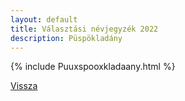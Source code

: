 ```yaml
---
layout: default
title: Választási névjegyzék 2022
description: Püspökladány
---
```


{% include Puuxspooxkladaany.html %}

[Vissza](./)